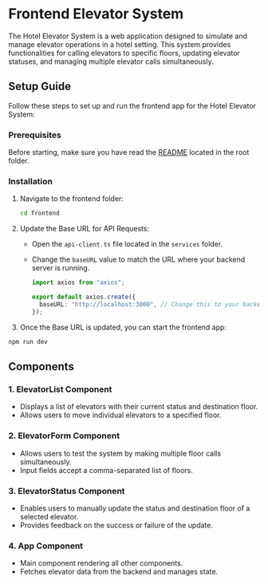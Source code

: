 # Frontend Elevator System

The Hotel Elevator System is a web application designed to simulate and manage elevator operations in a hotel setting. This system provides functionalities for calling elevators to specific floors, updating elevator statuses, and managing multiple elevator calls simultaneously.

## Setup Guide

Follow these steps to set up and run the frontend app for the Hotel Elevator System:

### Prerequisites

Before starting, make sure you have read the [README](../README.md) located in the root folder.

### Installation

1. Navigate to the frontend folder:

   ```bash
   cd frontend
   ```

2. Update the Base URL for API Requests:

   - Open the `api-client.ts` file located in the `services` folder.
   - Change the `baseURL` value to match the URL where your backend server is running.

     ```typescript
     import axios from "axios";

     export default axios.create({
       baseURL: "http://localhost:3000", // Change this to your backend server URL
     });
     ```

3. Once the Base URL is updated, you can start the frontend app:

```bash
npm run dev
```

## Components

### 1. ElevatorList Component

- Displays a list of elevators with their current status and destination floor.
- Allows users to move individual elevators to a specified floor.

### 2. ElevatorForm Component

- Allows users to test the system by making multiple floor calls simultaneously.
- Input fields accept a comma-separated list of floors.

### 3. ElevatorStatus Component

- Enables users to manually update the status and destination floor of a selected elevator.
- Provides feedback on the success or failure of the update.

### 4. App Component

- Main component rendering all other components.
- Fetches elevator data from the backend and manages state.
